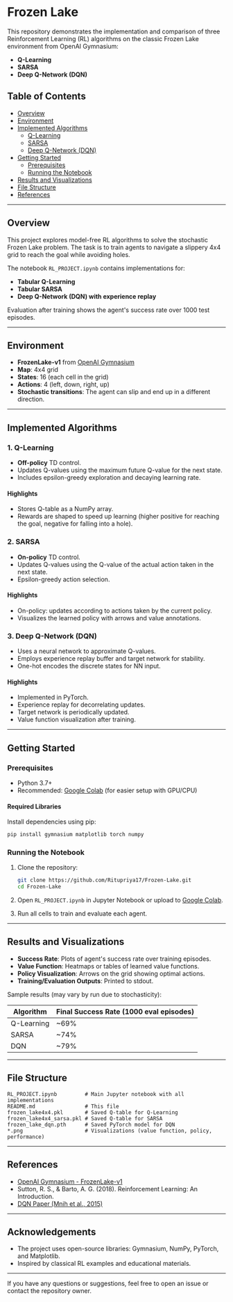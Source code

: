 # Frozen Lake

This repository demonstrates the implementation and comparison of three Reinforcement Learning (RL) algorithms on the classic Frozen Lake environment from OpenAI Gymnasium:

- **Q-Learning**
- **SARSA**
- **Deep Q-Network (DQN)**

## Table of Contents

- [Overview](#overview)
- [Environment](#environment)
- [Implemented Algorithms](#implemented-algorithms)
  - [Q-Learning](#1-q-learning)
  - [SARSA](#2-sarsa)
  - [Deep Q-Network (DQN)](#3-deep-q-network-dqn)
- [Getting Started](#getting-started)
  - [Prerequisites](#prerequisites)
  - [Running the Notebook](#running-the-notebook)
- [Results and Visualizations](#results-and-visualizations)
- [File Structure](#file-structure)
- [References](#references)

---

## Overview

This project explores model-free RL algorithms to solve the stochastic Frozen Lake problem. The task is to train agents to navigate a slippery 4x4 grid to reach the goal while avoiding holes.

The notebook `RL_PROJECT.ipynb` contains implementations for:
- **Tabular Q-Learning**
- **Tabular SARSA**
- **Deep Q-Network (DQN) with experience replay**

Evaluation after training shows the agent's success rate over 1000 test episodes.

---

## Environment

- **FrozenLake-v1** from [OpenAI Gymnasium](https://gymnasium.farama.org/environments/toy_text/frozen_lake/)
- **Map**: 4x4 grid
- **States**: 16 (each cell in the grid)
- **Actions**: 4 (left, down, right, up)
- **Stochastic transitions**: The agent can slip and end up in a different direction.

---

## Implemented Algorithms

### 1. Q-Learning

- **Off-policy** TD control.
- Updates Q-values using the maximum future Q-value for the next state.
- Includes epsilon-greedy exploration and decaying learning rate.

#### Highlights
- Stores Q-table as a NumPy array.
- Rewards are shaped to speed up learning (higher positive for reaching the goal, negative for falling into a hole).

### 2. SARSA

- **On-policy** TD control.
- Updates Q-values using the Q-value of the actual action taken in the next state.
- Epsilon-greedy action selection.

#### Highlights
- On-policy: updates according to actions taken by the current policy.
- Visualizes the learned policy with arrows and value annotations.

### 3. Deep Q-Network (DQN)

- Uses a neural network to approximate Q-values.
- Employs experience replay buffer and target network for stability.
- One-hot encodes the discrete states for NN input.

#### Highlights
- Implemented in PyTorch.
- Experience replay for decorrelating updates.
- Target network is periodically updated.
- Value function visualization after training.

---

## Getting Started

### Prerequisites

- Python 3.7+
- Recommended: [Google Colab](https://colab.research.google.com/) (for easier setup with GPU/CPU)

#### Required Libraries

Install dependencies using pip:
```bash
pip install gymnasium matplotlib torch numpy
```

### Running the Notebook

1. Clone the repository:
   ```bash
   git clone https://github.com/Ritupriya17/Frozen-Lake.git
   cd Frozen-Lake
   ```

2. Open `RL_PROJECT.ipynb` in Jupyter Notebook or upload to [Google Colab](https://colab.research.google.com/).

3. Run all cells to train and evaluate each agent.

---

## Results and Visualizations

- **Success Rate**: Plots of agent's success rate over training episodes.
- **Value Function**: Heatmaps or tables of learned value functions.
- **Policy Visualization**: Arrows on the grid showing optimal actions.
- **Training/Evaluation Outputs**: Printed to stdout.

Sample results (may vary by run due to stochasticity):

| Algorithm | Final Success Rate (1000 eval episodes) |
|-----------|----------------------------------------|
| Q-Learning| ~69%                                   |
| SARSA     | ~74%                                   |
| DQN       | ~79%                                   |


---

## File Structure

```
RL_PROJECT.ipynb         # Main Jupyter notebook with all implementations
README.md                # This file
frozen_lake4x4.pkl       # Saved Q-table for Q-Learning
frozen_lake4x4_sarsa.pkl # Saved Q-table for SARSA
frozen_lake_dqn.pth      # Saved PyTorch model for DQN
*.png                    # Visualizations (value function, policy, performance)
```

---

## References

- [OpenAI Gymnasium - FrozenLake-v1](https://gymnasium.farama.org/environments/toy_text/frozen_lake/)
- Sutton, R. S., & Barto, A. G. (2018). Reinforcement Learning: An Introduction.
- [DQN Paper (Mnih et al., 2015)](https://www.nature.com/articles/nature14236)

---

## Acknowledgements

- The project uses open-source libraries: Gymnasium, NumPy, PyTorch, and Matplotlib.
- Inspired by classical RL examples and educational materials.

---

If you have any questions or suggestions, feel free to open an issue or contact the repository owner.
